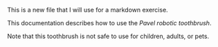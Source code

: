This is a new file that I will use for a markdown exercise.

This documentation describes how to use the *Pavel robotic
toothbrush*.

Note that this toothbrush is not safe to use for children,
adults, or pets.